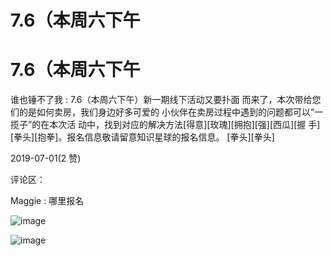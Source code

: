 # 7.6（本周六下午

# 7.6（本周六下午

谁也锤不了我 : 7.6（本周六下午）新一期线下活动又要扑面 而来了，本次带给您们的是如何卖房，我们身边好多可爱的 小伙伴在卖房过程中遇到的问题都可以“一揽子”的在本次活 动中，找到对应的解决方法[得意][玫瑰][拥抱][强][西瓜][握 手][拳头][抱拳]。报名信息敬请留意知识星球的报名信息。 [拳头][拳头]

2019-07-01(2 赞)

评论区：

Maggie : 哪里报名

![image](img/Image_0391.png)

![image](img/Image_0401.png)